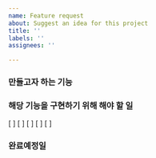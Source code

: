 ```yaml
---
name: Feature request
about: Suggest an idea for this project
title: ''
labels: ''
assignees: ''

---
```


### 만들고자 하는 기능

### 해당 기능을 구현하기 위해 해야 할 일
[ ] 
[ ] 
[ ] 
[ ] 
[ ]

### 완료예정일
